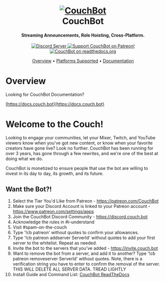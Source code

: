 <h1 align="center">
  <br>
  <a href="https://couch.bot"><img src="https://i.imgur.com/6nPQ8vN.png" alt="CouchBot"></a>
  <br>
  CouchBot
  <br>
</h1>

<h4 align="center">Streaming Announcements, Role Hoisting, Cross-Platform.</h4>

<p align="center">
  <a href="http://discord.couch.bot">
    <img src="https://discord.com/api/guilds/263688866978988032/widget.png?style=shield" alt="Discord Server">
  </a>
  <a href="https://www.patreon.com/CouchBot">
    <img src="https://img.shields.io/badge/Support-CouchBot!-blueviolet.svg" alt="Support CouchBot on Patreon!">
  </a>
  <a href="http://docs.couch.bot">
    <img src="https://readthedocs.org/projects/couchbot/badge/?version=latest" alt="CouchBot on readthedocs.org">
  </a>
</p>

<p align="center">
  <a href="https://docs.couch.bot/#overview">Overview</a>
  •
  <a href="https://docs.couch.bot/#platforms-supported">Platforms Supported</a>
  •
  <a href="https://docs.couch.bot/">Documentation</a>
</p>

# Overview

Looking for CouchBot Documentation? 

[https://docs.couch.bot](https://docs.couch.bot)


# Welcome to the Couch!

Looking to engage your communities, let your Mixer, Twitch, and YouTube viewers know when you've got new content, or know when your favorite creators have gone live? Look no further. CouchBot has been running for over 3 years, has gone through a few rewrites, and we're one of the best at doing what we do.

CouchBot is monetized to ensure people that use the bot are willing to invest in its day to day, its growth, and its future. 

## Want the Bot?!

1. Select the Tier You'd Like from Patreon - https://patreon.com/CouchBot
2. Make sure your Discord Account is linked to your Patreon account - https://www.patreon.com/settings/apps
3. Join the CouchBot Discord Community - https://discord.couch.bot
4. Acknowledge the rules in #i-understand
5. Visit #spam-on-the-couch
6. Type '!cb patreon' without quotes to confirm your allowances.
7. Type '!cb patreon addserver ServerId' without quotes to add your first server to the whitelist. Repeat as needed.
8. Invite the bot to the servers that you've added - https://invite.couch.bot
9. Want to remove the bot from a server, and add it to another? Type '!cb patreon removeserver ServerId' without quotes. Note, there is a verification string you have to enter to confirm the removal of the server. THIS WILL DELETE ALL SERVER DATA. TREAD LIGHTLY
10. Install Guide and Command List: [CouchBot ReadTheDocs](https://docs.couch.bot)
